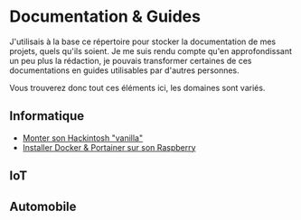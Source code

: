 # Documentation & Guides

J'utilisais à la base ce répertoire pour stocker la documentation de mes projets, quels qu'ils soient. Je me suis rendu compte qu'en approfondissant un peu plus la rédaction, je pouvais transformer certaines de ces documentations en guides utilisables par d'autres personnes.

Vous trouverez donc tout ces éléments ici, les domaines sont variés.

## Informatique

- [Monter son Hackintosh "vanilla"](build_vanilla_hackintosh/build_vanilla_hackintosh.md)
- [Installer Docker & Portainer sur son Raspberry](docker_portainer_raspberry/docker_portainer_raspberry.md)

## IoT

## Automobile
